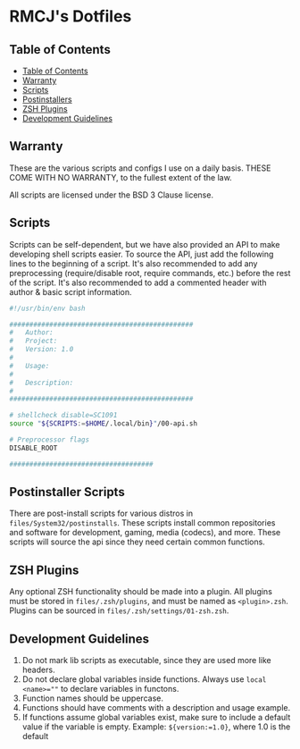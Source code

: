 # RMCJ's Dotfiles

## Table of Contents

- [Table of Contents](#table-of-contents)
- [Warranty](#warranty)
- [Scripts](#scripts)
- [Postinstallers](#postinstaller-scripts)
- [ZSH Plugins](#zsh-plugins)
- [Development Guidelines](#development-guidelines)

## Warranty

These are the various scripts and configs I use on a daily basis.
THESE COME WITH NO WARRANTY, to the fullest extent of the law.

All scripts are licensed under the BSD 3 Clause license.

## Scripts

Scripts can be self-dependent, but we have also provided an API
to make developing shell scripts easier. To source the API, just
add the following lines to the beginning of a script. It's also
recommended to add any preprocessing (require/disable root, 
require commands, etc.) before the rest of the script. It's also 
recommended to add a commented header with author & basic script information.

```bash
#!/usr/bin/env bash

##############################################
#   Author: 
#   Project: 
#   Version: 1.0
#
#   Usage: 
#
#   Description:
#
##############################################

# shellcheck disable=SC1091
source "${SCRIPTS:=$HOME/.local/bin}"/00-api.sh

# Preprocessor flags
DISABLE_ROOT

####################################

```

## Postinstaller Scripts

There are post-install scripts for various distros in `files/System32/postinstalls`. These scripts
install common repositories and software for development, gaming, media (codecs), and more. These scripts
will source the api since they need certain common functions. 

## ZSH Plugins

Any optional ZSH functionality should be made into a plugin. All plugins must be stored in `files/.zsh/plugins`,
and must be named as `<plugin>.zsh`. Plugins can be sourced in `files/.zsh/settings/01-zsh.zsh`.

## Development Guidelines

1. Do not mark lib scripts as executable, since they are used more like headers.
2. Do not declare global variables inside functions. Always use `local <name>=""` to declare variables in functons.
3. Function names should be uppercase.
4. Functions should have comments with a description and usage example.
5. If functions assume global variables exist, make sure to include a default value if the variable is empty.
Example: `${version:=1.0}`, where 1.0 is the default

